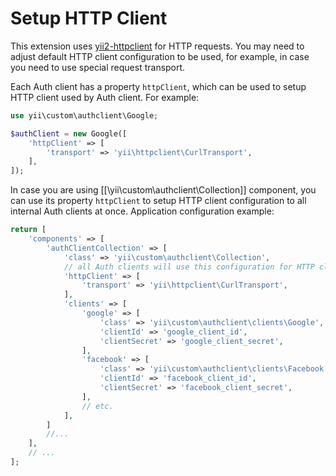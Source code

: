 Setup HTTP Client
=================

This extension uses [yii2-httpclient](https://github.com/yiisoft/yii2-httpclient) for HTTP requests.
You may need to adjust default HTTP client configuration to be used, for example, in case you need to use
special request transport.

Each Auth client has a property `httpClient`, which can be used to setup HTTP client used by Auth client.
For example:

```php
use yii\custom\authclient\Google;

$authClient = new Google([
    'httpClient' => [
        'transport' => 'yii\httpclient\CurlTransport',
    ],
]);
```

In case you are using [[\yii\custom\authclient\Collection]] component, you can use its property `httpClient` to setup
HTTP client configuration to all internal Auth clients at once.
Application configuration example:

```php
return [
    'components' => [
        'authClientCollection' => [
            'class' => 'yii\custom\authclient\Collection',
            // all Auth clients will use this configuration for HTTP client:
            'httpClient' => [
                'transport' => 'yii\httpclient\CurlTransport',
            ],
            'clients' => [
                'google' => [
                    'class' => 'yii\custom\authclient\clients\Google',
                    'clientId' => 'google_client_id',
                    'clientSecret' => 'google_client_secret',
                ],
                'facebook' => [
                    'class' => 'yii\custom\authclient\clients\Facebook',
                    'clientId' => 'facebook_client_id',
                    'clientSecret' => 'facebook_client_secret',
                ],
                // etc.
            ],
        ]
        //...
    ],
    // ...
];
```
